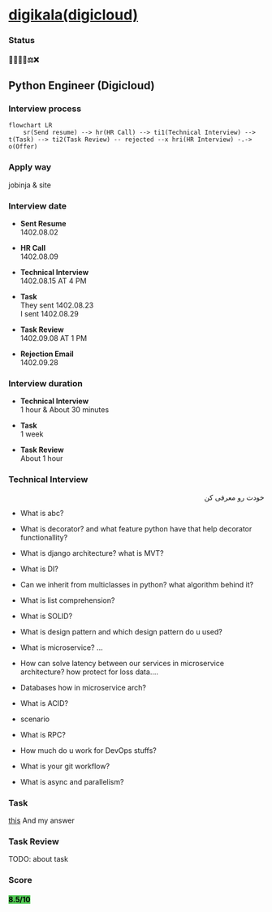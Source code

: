 # [digikala(digicloud)](https://digicloud.ir/)

### Status
#### 📜📞🔧📝⚖️❌
## Python Engineer (Digicloud)
### Interview process
```mermaid
flowchart LR
    sr(Send resume) --> hr(HR Call) --> ti1(Technical Interview) --> t(Task) --> ti2(Task Review) -- rejected --x hri(HR Interview) -.-> o(Offer)
```

### Apply way
jobinja & site

### Interview date
- **Sent Resume** <br /> 1402.08.02

- **HR Call**<br /> 1402.08.09

- **Technical Interview** <br> 1402.08.15 AT 4 PM

- **Task** <br /> They sent 1402.08.23 <br /> I sent 1402.08.29

- **Task Review** <br> 1402.09.08 AT 1 PM

- **Rejection Email** <br /> 1402.09.28

### Interview duration
- **Technical Interview** <br> 1 hour & About 30 minutes

- **Task** <br /> 1 week

- **Task Review** <br> About 1 hour


### Technical Interview

<p dir = "rtl"> خودت رو معرفی کن</p>

- What is abc?

- What is decorator? and what feature python have that help decorator functionallity?

- What is django architecture? what is MVT?

- What is DI?

- Can we inherit from multiclasses in python? what algorithm behind it?

- What is list comprehension?

- What is SOLID?

- What is design pattern and which design pattern do u used?

- What is microservice? ...

- How can solve latency between our services in microservice architecture? how protect for loss data....

- Databases how in microservice arch?

- What is ACID?

- scenario

- What is RPC?

- How much do u work for DevOps stuffs?

- What is your git workflow?

- What is async and parallelism?

### Task
[this](./DigiCloud_Programming_Challenge.pdf)
And my answer

### Task Review
TODO: about task

### Score
<h4><mark style="background-color:#54ca56">8.5/10</mark></h4>

